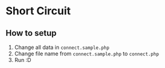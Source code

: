 Short Circuit
=================

How to setup
-------------

1. Change all data in `connect.sample.php`
2. Change file name from `connect.sample.php` to `connect.php`
3. Run :D